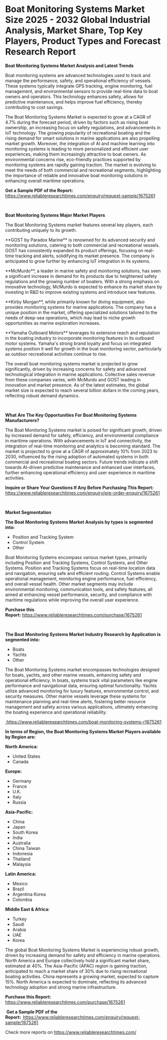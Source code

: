 <p><h1>Boat Monitoring Systems Market Size 2025 - 2032 Global Industrial Analysis, Market Share, Top Key Players, Product Types and Forecast Research Report</h1></p><p><strong>Boat Monitoring Systems Market Analysis and Latest Trends</strong></p>
<p><p>Boat monitoring systems are advanced technologies used to track and manage the performance, safety, and operational efficiency of vessels. These systems typically integrate GPS tracking, engine monitoring, fuel management, and environmental sensors to provide real-time data to boat owners and operators. This technology enhances safety, allows for predictive maintenance, and helps improve fuel efficiency, thereby contributing to cost savings.</p><p>The Boat Monitoring Systems Market is expected to grow at a CAGR of 4.7% during the forecast period, driven by factors such as rising boat ownership, an increasing focus on safety regulations, and advancements in IoT technology. The growing popularity of recreational boating and the rising demand for smart solutions in marine applications are also propelling market growth. Moreover, the integration of AI and machine learning into monitoring systems is leading to more personalized and efficient user experiences, making them increasingly attractive to boat owners. As environmental concerns rise, eco-friendly practices supported by monitoring systems are rapidly gaining traction. The market is evolving to meet the needs of both commercial and recreational segments, highlighting the importance of reliable and innovative boat monitoring solutions in enhancing overall maritime operations.</p></p>
<p><strong>Get a Sample PDF of the Report:&nbsp;</strong> <a href="https://www.reliableresearchtimes.com/enquiry/request-sample/1675261?utm_campaign=2325&utm_medium=2&utm_source=Github&utm_content=ia&utm_term=18022025&utm_id=boat-monitoring-systems">https://www.reliableresearchtimes.com/enquiry/request-sample/1675261</a></p>
<p>&nbsp;</p>
<p><strong>Boat Monitoring Systems Major Market Players</strong></p>
<p><p>The Boat Monitoring Systems market features several key players, each contributing uniquely to its growth. </p><p>**GOST by Paradox Marine** is renowned for its advanced security and monitoring solutions, catering to both commercial and recreational vessels. GOST has consistently expanded its product offerings, focusing on real-time tracking and alerts, solidifying its market presence. The company is anticipated to grow further by enhancing IoT integration in its systems.</p><p>**McMurdo**, a leader in marine safety and monitoring solutions, has seen a significant increase in demand for its products due to heightened safety regulations and the growing number of boaters. With a strong emphasis on innovative technology, McMurdo is expected to enhance its market share by investing in R&D to improve existing systems and introduce new features.</p><p>**Kirby Morgan**, while primarily known for diving equipment, also provides monitoring systems for marine applications. The company has a unique position in the market, offering specialized solutions tailored to the needs of deep-sea operations, which may lead to niche growth opportunities as marine exploration increases.</p><p>**Yamaha Outboard Motors** leverages its extensive reach and reputation in the boating industry to incorporate monitoring features in its outboard motor systems. Yamaha's strong brand loyalty and focus on integrated systems position it well for growth in the boat monitoring sector, particularly as outdoor recreational activities continue to rise.</p><p>The overall boat monitoring systems market is projected to grow significantly, driven by increasing concerns for safety and advanced technological integration in marine applications. Collective sales revenue from these companies varies, with McMurdo and GOST leading in innovation and market presence. As of the latest estimates, the global market size is expected to reach several billion dollars in the coming years, reflecting robust demand dynamics.</p></p>
<p>&nbsp;</p>
<p><strong>What Are The Key Opportunities For Boat Monitoring Systems Manufacturers?</strong></p>
<p><p>The Boat Monitoring Systems market is poised for significant growth, driven by increased demand for safety, efficiency, and environmental compliance in maritime operations. With advancements in IoT and connectivity, the integration of real-time monitoring and analytics is becoming standard. The market is projected to grow at a CAGR of approximately 10% from 2023 to 2030, influenced by the rising adoption of automated systems in both commercial and recreational boating sectors. Future trends indicate a shift towards AI-driven predictive maintenance and enhanced user interfaces, further enhancing operational efficiency and user experience in maritime activities.</p></p>
<p><strong>Inquire or Share Your Questions If Any Before Purchasing This Report:</strong> <a href="https://www.reliableresearchtimes.com/enquiry/pre-order-enquiry/1675261?utm_campaign=2325&utm_medium=2&utm_source=Github&utm_content=ia&utm_term=18022025&utm_id=boat-monitoring-systems">https://www.reliableresearchtimes.com/enquiry/pre-order-enquiry/1675261</a></p>
<p>&nbsp;</p>
<p><strong>Market Segmentation</strong></p>
<p><strong>The Boat Monitoring Systems Market Analysis by types is segmented into:</strong></p>
<p><ul><li>Position and Tracking System</li><li>Control System</li><li>Other</li></ul></p>
<p><p>Boat Monitoring Systems encompass various market types, primarily including Position and Tracking Systems, Control Systems, and Other Systems. Position and Tracking Systems focus on real-time location data and navigation, ensuring safe and efficient routing. Control Systems enable operational management, monitoring engine performance, fuel efficiency, and overall vessel health. Other market segments may include environmental monitoring, communication tools, and safety features, all aimed at enhancing vessel performance, security, and compliance with maritime regulations while improving the overall user experience.</p></p>
<p><strong>Purchase this Report:&nbsp;</strong><a href="https://www.reliableresearchtimes.com/purchase/1675261?utm_campaign=2325&utm_medium=2&utm_source=Github&utm_content=ia&utm_term=18022025&utm_id=boat-monitoring-systems">https://www.reliableresearchtimes.com/purchase/1675261</a></p>
<p>&nbsp;</p>
<p><strong>The Boat Monitoring Systems Market Industry Research by Application is segmented into:</strong></p>
<p><ul><li>Boats</li><li>Yachts</li><li>Other</li></ul></p>
<p><p>The Boat Monitoring Systems market encompasses technologies designed for boats, yachts, and other marine vessels, enhancing safety and operational efficiency. In boats, systems track vital parameters like engine performance and navigational data, ensuring optimal functionality. Yachts utilize advanced monitoring for luxury features, environmental control, and security measures. Other marine vessels leverage these systems for maintenance planning and real-time alerts, fostering better resource management and safety across various applications, ultimately enhancing the boating experience and operational reliability.</p></p>
<p><a href="https://www.reliableresearchtimes.com/boat-monitoring-systems-r1675261?utm_campaign=2325&utm_medium=2&utm_source=Github&utm_content=ia&utm_term=18022025&utm_id=boat-monitoring-systems">&nbsp;https://www.reliableresearchtimes.com/boat-monitoring-systems-r1675261</a></p>
<p><strong>In terms of Region, the Boat Monitoring Systems Market Players available by Region are:</strong></p>
<p>
    <p> <strong> North America: </strong>
        <ul>
            <li>United States</li>
            <li>Canada</li>
        </ul>
        </p> 
    <p> <strong> Europe: </strong>
        <ul>
            <li>Germany</li>
            <li>France</li>
            <li>U.K.</li>
            <li>Italy</li>
            <li>Russia</li>
        </ul>
        </p> 
    <p> <strong> Asia-Pacific: </strong>
        <ul>
            <li>China</li>
            <li>Japan</li>
            <li>South Korea</li>
            <li>India</li>
            <li>Australia</li>
            <li>China Taiwan</li>
            <li>Indonesia</li>
            <li>Thailand</li>
            <li>Malaysia</li>
        </ul>
        </p> 
    <p> <strong> Latin America: </strong>
        <ul>
            <li>Mexico</li>
            <li>Brazil</li>
            <li>Argentina Korea</li>
            <li>Colombia</li>
        </ul>
        </p> 
    <p> <strong> Middle East & Africa: </strong>
        <ul>
            <li>Turkey</li>
            <li>Saudi</li>
            <li>Arabia</li>
            <li>UAE</li>
            <li>Korea</li>
        </ul>
    </p>
    </p>
<p><p>The global Boat Monitoring Systems Market is experiencing robust growth, driven by increasing demand for safety and efficiency in marine operations. North America and Europe collectively hold a significant market share, estimated at 40%. The Asia-Pacific (APAC) region is gaining traction, anticipated to reach a market share of 30% due to rising recreational boating activities. China represents a growing market, expected to capture 15%. North America is expected to dominate, reflecting its advanced technology adoption and strong marine infrastructure.</p></p>
<p><strong>Purchase this Report: </strong><a href="https://www.reliableresearchtimes.com/purchase/1675261?utm_campaign=2325&utm_medium=2&utm_source=Github&utm_content=ia&utm_term=18022025&utm_id=boat-monitoring-systems">https://www.reliableresearchtimes.com/purchase/1675261</a></p>
<p>&nbsp;<strong>Get a Sample PDF of the Report:&nbsp;&nbsp;</strong><a href="https://www.reliableresearchtimes.com/enquiry/request-sample/1675261?utm_campaign=2325&utm_medium=2&utm_source=Github&utm_content=ia&utm_term=18022025&utm_id=boat-monitoring-systems">https://www.reliableresearchtimes.com/enquiry/request-sample/1675261</a></p>
<p><strong></strong></p>
<p>Check more reports on <a href="https://www.reliableresearchtimes.com/?utm_campaign=2325&utm_medium=2&utm_source=Github&utm_content=ia&utm_term=18022025&utm_id=boat-monitoring-systems">https://www.reliableresearchtimes.com/</a></p>